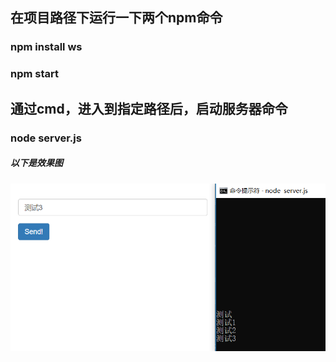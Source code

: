 ## 在项目路径下运行一下两个npm命令
### npm install ws
### npm start

## 通过cmd，进入到指定路径后，启动服务器命令
### node server.js


##### 以下是效果图
![](https://raw.githubusercontent.com/shenxiaofa/WebGLDemo/master/image/Example01.png)
